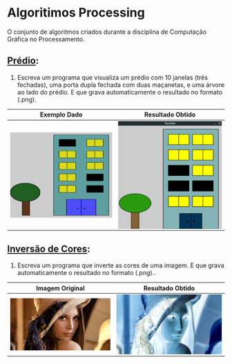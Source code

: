 # Algoritimos Processing
O conjunto de algoritmos criados durante a disciplina de Computação Gráfica no Processamento.
	
## [Prédio](https://github.com/Arthurcn96/AlgorithmsProcessing/blob/master/Tarefa02/Tarefa02.pde):
1) Escreva um programa que visualiza um prédio com 10 janelas (três fechadas), uma porta dupla fechada com duas maçanetas, e uma árvore ao lado do prédio. E que grava automaticamente o resultado no formato (.png).	

| Exemplo Dado | Resultado Obtido |
|:------------:|:----------------:|
|<img align="right"  width="100%" src="https://raw.githubusercontent.com/Arthurcn96/AlgorithmsProcessing/master/assets/tarefa02.png" /> |<img align="right"  width="100%" max-height="240" alt="GIF" src="https://raw.githubusercontent.com/Arthurcn96/AlgorithmsProcessing/master/assets/tarefa02.gif" />|


## [Inversão de Cores](https://github.com/Arthurcn96/AlgorithmsProcessing/blob/master/Tarefa03/Tarefa03.pde):
1) Escreva um programa que inverte as cores de uma imagem. E que grava automaticamente o resultado no formato (.png)..	

| Imagem Original | Resultado Obtido |
|:------------:|:----------------:|
|<img align="right"  width="100%" src="https://raw.githubusercontent.com/Arthurcn96/AlgorithmsProcessing/master/Tarefa03/exemplo.jpg" /> |<img align="right"  width="100%" max-height="240" alt="GIF" src="https://raw.githubusercontent.com/Arthurcn96/AlgorithmsProcessing/master/assets/Tarefa03.jpg" />|

